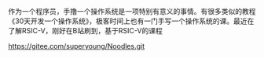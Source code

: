 

作为一个程序员，手撸一个操作系统是一项特别有意义的事情。有很多类似的教程《30天开发一个操作系统》，极客时间上也有一门手写一个操作系统的课。最近在了解RSIC-V，刚好在B站刷到，基于RSIC-V的课程

https://gitee.com/superyoung/Noodles.git
